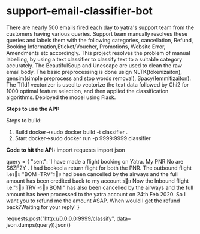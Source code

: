 # support-email-classifier-bot
There are nearly 500 emails fired each day to yatra's support team from the customers having various queries. Support team manually resolves these queries and labels them with the following categories, cancellation, Refund, Booking Information,Eticket/Voucher, Promotions, Website Error, Amendments etc accordingly. 
This project resolves the problem of manual labelling, by using a text classifier to classify text to a suitable category accurately.
The BeautifulSoup and Unescape are used to clean the raw email body. The basic preprocessing is done usign NLTK(tokenizaiton), gensim(simple preprocess and stop words removal), Spacy(lemmitizaiton). The TfIdf vectorizer is used to vectorize the text data followed by Chi2 for 1000 optimal feature selection, and then applied the classification algorithms. 
Deployed the model using Flask. 

**Steps to use the API:**

Steps to build:
1. Build docker->sudo docker build -t classifier .
2. Start docker->sudo docker run -p 9999:9999 classifier

**Code to hit the API:**
import requests
import json

query = {
    "sent": 'I have made a flight booking on Yatra. My PNR No are S6ZF2Y . I had booked a return flight for both the PNR. The outbound flight i.eรย "BOM -TRV"รย had been cancelled by the airways and the full amount has been credited back to my account.รย Now the Inbound flight i.e."รย TRV -รย BOM " has also been cancelled by the airways and the full amount has been processed to the yatra account on 24th Feb 2020. So I want you to refund me the amount ASAP. When would I get the refund back?Waiting for your reply'
}

requests.post("http://0.0.0.0:9999/classify", data= json.dumps(query)).json()
